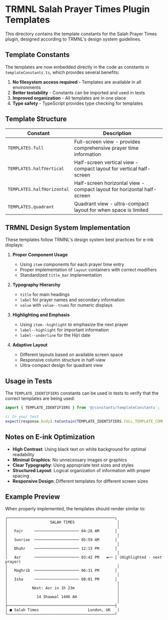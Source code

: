 # TRMNL Salah Prayer Times Plugin Templates

This directory contains the template constants for the Salah Prayer Times plugin, designed according to TRMNL's design system guidelines.

## Template Constants

The templates are now embedded directly in the code as constants in `templateConstants.ts`, which provides several benefits:

1. **No filesystem access required** - Templates are available in all environments
2. **Better testability** - Constants can be imported and used in tests
3. **Improved organization** - All templates are in one place
4. **Type safety** - TypeScript provides type checking for templates

## Template Structure

| Constant | Description |
|----------|-------------|
| `TEMPLATES.full` | Full-screen view - provides comprehensive prayer time information |
| `TEMPLATES.halfVertical` | Half-screen vertical view - compact layout for vertical half-screen |
| `TEMPLATES.halfHorizontal` | Half-screen horizontal view - compact layout for horizontal half-screen |
| `TEMPLATES.quadrant` | Quadrant view - ultra-compact layout for when space is limited |

## TRMNL Design System Implementation

These templates follow TRMNL's design system best practices for e-ink displays:

1. **Proper Component Usage**
   - Using `item` components for each prayer time entry
   - Proper implementation of `layout` containers with correct modifiers
   - Standardized `title_bar` implementation

2. **Typography Hierarchy**
   - `title` for main headings
   - `label` for prayer names and secondary information
   - `value` with `value--tnums` for numeric displays

3. **Highlighting and Emphasis**
   - Using `item--highlight` to emphasize the next prayer
   - `label--highlight` for important information
   - `label--underline` for the Hijri date

4. **Adaptive Layout**
   - Different layouts based on available screen space
   - Responsive column structure in half-view
   - Ultra-compact design for quadrant view

## Usage in Tests

The `TEMPLATE_IDENTIFIERS` constants can be used in tests to verify that the correct templates are being used:

```typescript
import { TEMPLATE_IDENTIFIERS } from '@/constants/templateConstants';

// In your test
expect(response.body).toContain(TEMPLATE_IDENTIFIERS.FULL_TEMPLATE_COMMENT);
```

## Notes on E-ink Optimization

- **High Contrast**: Using black text on white background for optimal readability
- **Minimal Graphics**: No unnecessary images or graphics
- **Clear Typography**: Using appropriate text sizes and styles
- **Structured Layout**: Logical organization of information with proper spacing
- **Responsive Design**: Different templates for different screen sizes

## Example Preview

When properly implemented, the templates should render similar to:

```
┌────────────────────────────────────────────────┐
│                   SALAH TIMES                   │
│                                                 │
│   Fajr     ──────────────────── 04:26 AM       │
│                                                 │
│   Sunrise  ──────────────────── 05:59 AM       │
│                                                 │
│   Dhuhr    ──────────────────── 12:15 PM       │
│                                                 │
│   Asr      ──────────────────── 03:42 PM   ◄── │ (Highlighted - next prayer)
│                                                 │
│   Maghrib  ──────────────────── 06:31 PM       │
│                                                 │
│   Isha     ──────────────────── 08:01 PM       │
│                                                 │
│           Next: Asr in 1h 23m                   │
│                                                 │
│             14 Shawwal 1446 AH                  │
│                                                 │
├────────────────────────────────────────────────┤
│ ■ Salah Times                      London, UK   │
└────────────────────────────────────────────────┘
```